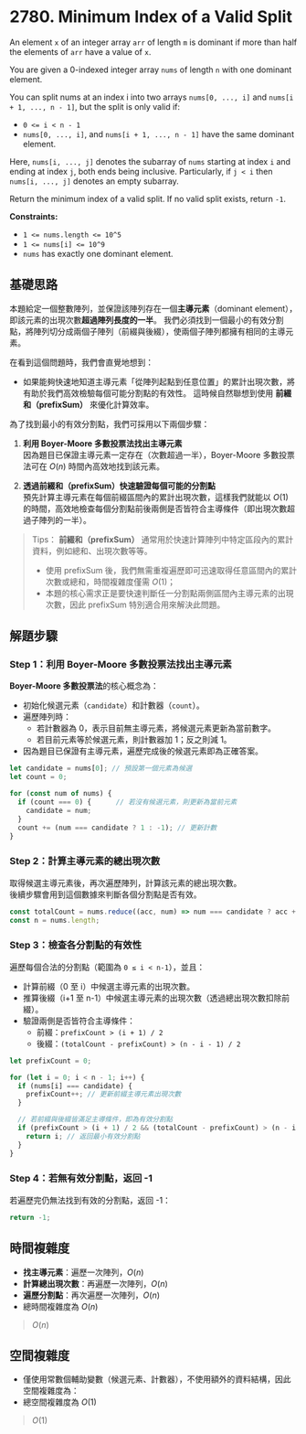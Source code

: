 # 2780. Minimum Index of a Valid Split

An element `x` of an integer array `arr` of length `m` is dominant if more than half the elements of `arr` have a value of `x`.

You are given a 0-indexed integer array `nums` of length `n` with one dominant element.

You can split nums at an index i into two arrays `nums[0, ..., i]` and `nums[i + 1, ..., n - 1]`, 
but the split is only valid if:

- `0 <= i < n - 1`
- `nums[0, ..., i]`, and `nums[i + 1, ..., n - 1]` have the same dominant element.

Here, `nums[i, ..., j]` denotes the subarray of `nums` starting at index `i` and ending at index `j`, 
both ends being inclusive. Particularly, if `j < i` then `nums[i, ..., j]` denotes an empty subarray.

Return the minimum index of a valid split. If no valid split exists, return `-1`.

**Constraints:**

- `1 <= nums.length <= 10^5`
- `1 <= nums[i] <= 10^9`
- `nums` has exactly one dominant element.

## 基礎思路

本題給定一個整數陣列，並保證該陣列存在一個**主導元素**（dominant element），即該元素的出現次數**超過陣列長度的一半**。
我們必須找到一個最小的有效分割點，將陣列切分成兩個子陣列（前綴與後綴），使兩個子陣列都擁有相同的主導元素。

在看到這個問題時，我們會直覺地想到：

- 如果能夠快速地知道主導元素「從陣列起點到任意位置」的累計出現次數，將有助於我們高效檢驗每個可能分割點的有效性。
  這時候自然聯想到使用 **前綴和（prefixSum）** 來優化計算效率。

為了找到最小的有效分割點，我們可採用以下兩個步驟：

1. **利用 Boyer-Moore 多數投票法找出主導元素**  
   因為題目已保證主導元素一定存在（次數超過一半），Boyer-Moore 多數投票法可在 $O(n)$ 時間內高效地找到該元素。

2. **透過前綴和（prefixSum）快速驗證每個可能的分割點**  
   預先計算主導元素在每個前綴區間內的累計出現次數，這樣我們就能以 $O(1)$ 的時間，高效地檢查每個分割點前後兩側是否皆符合主導條件（即出現次數超過子陣列的一半）。

> Tips：
> **前綴和（prefixSum）** 通常用於快速計算陣列中特定區段內的累計資料，例如總和、出現次數等等。
> - 使用 prefixSum 後，我們無需重複遍歷即可迅速取得任意區間內的累計次數或總和，時間複雜度僅需 $O(1)$；
> - 本題的核心需求正是要快速判斷任一分割點兩側區間內主導元素的出現次數，因此 prefixSum 特別適合用來解決此問題。

## 解題步驟

### Step 1：利用 Boyer-Moore 多數投票法找出主導元素

**Boyer-Moore 多數投票法**的核心概念為：

- 初始化候選元素（`candidate`）和計數器（`count`）。
- 遍歷陣列時：
    - 若計數器為 0，表示目前無主導元素，將候選元素更新為當前數字。
    - 若目前元素等於候選元素，則計數器加 1；反之則減 1。
- 因為題目已保證有主導元素，遍歷完成後的候選元素即為正確答案。

```typescript
let candidate = nums[0]; // 預設第一個元素為候選
let count = 0;

for (const num of nums) {
  if (count === 0) {      // 若沒有候選元素，則更新為當前元素
    candidate = num;
  }
  count += (num === candidate ? 1 : -1); // 更新計數
}
```

### Step 2：計算主導元素的總出現次數

取得候選主導元素後，再次遍歷陣列，計算該元素的總出現次數。  
後續步驟會用到這個數據來判斷各個分割點是否有效。

```typescript
const totalCount = nums.reduce((acc, num) => num === candidate ? acc + 1 : acc, 0);
const n = nums.length;
```

### Step 3：檢查各分割點的有效性

遍歷每個合法的分割點（範圍為 `0 ≤ i < n-1`），並且：

- 計算前綴（0 至 i）中候選主導元素的出現次數。
- 推算後綴（i+1 至 n-1）中候選主導元素的出現次數（透過總出現次數扣除前綴）。
- 驗證兩側是否皆符合主導條件：
    - 前綴：`prefixCount > (i + 1) / 2`
    - 後綴：`(totalCount - prefixCount) > (n - i - 1) / 2`

```typescript
let prefixCount = 0;

for (let i = 0; i < n - 1; i++) {
  if (nums[i] === candidate) {
    prefixCount++; // 更新前綴主導元素出現次數
  }

  // 若前綴與後綴皆滿足主導條件，即為有效分割點
  if (prefixCount > (i + 1) / 2 && (totalCount - prefixCount) > (n - i - 1) / 2) {
    return i; // 返回最小有效分割點
  }
}
```

### Step 4：若無有效分割點，返回 -1

若遍歷完仍無法找到有效的分割點，返回 -1：

```typescript
return -1;
```

## 時間複雜度

- **找主導元素**：遍歷一次陣列，$O(n)$
- **計算總出現次數**：再遍歷一次陣列，$O(n)$
- **遍歷分割點**：再次遍歷一次陣列，$O(n)$
- 總時間複雜度為 $O(n)$

> $O(n)$

## 空間複雜度

- 僅使用常數個輔助變數（候選元素、計數器），不使用額外的資料結構，因此空間複雜度為：
- 總空間複雜度為 $O(1)$

> $O(1)$
